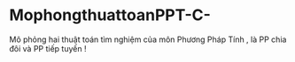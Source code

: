# MophongthuattoanPPT-C-
Mô phỏng hai thuật toán tìm nghiệm của môn Phương Pháp Tính , là PP chia đôi và PP tiếp tuyến ! 
